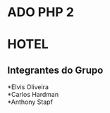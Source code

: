 # ADO PHP 2

# HOTEL

## Integrantes do Grupo

*Elvis Oliveira<br>
*Carlos Hardman<br>
*Anthony Stapf<br>

